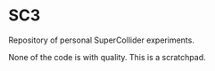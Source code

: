 SC3
===

Repository of personal SuperCollider experiments.

None of the code is with quality. This is a scratchpad.
